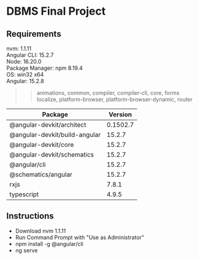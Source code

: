 # DBMS Final Project

## Requirements
nvm: 1.1.11 \
Angular CLI: 15.2.7 \
Node: 16.20.0 \
Package Manager: npm 8.19.4 \
OS: win32 x64 \
Angular: 15.2.8 
>> animations, common, compiler, compiler-cli, core, forms \
>> localize, platform-browser, platform-browser-dynamic, router

| Package     | Version |
| ----------- | ----------- |
| @angular-devkit/architect | 0.1502.7 |
| @angular-devkit/build-angular | 15.2.7 |
| @angular-devkit/core | 15.2.7 |
| @angular-devkit/schematics | 15.2.7 |
| @angular/cli | 15.2.7 |
| @schematics/angular | 15.2.7 |
| rxjs | 7.8.1 |
| typescript | 4.9.5 |

## Instructions

- Download nvm 1.1.11
- Run Command Prompt with "Use as Administrator"
- npm install -g @angular/cli
- ng serve
